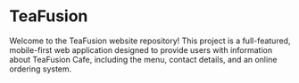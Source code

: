 # TeaFusion
Welcome to the TeaFusion website repository! This project is a full-featured, mobile-first web application designed to provide users with information about TeaFusion Cafe, including the menu, contact details, and an online ordering system.
